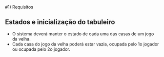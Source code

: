 #1) Requisitos
## Estados e inicialização do tabuleiro
* O sistema deverá manter o estado de cada uma das casas de
um jogo da velha.
* Cada casa do jogo da velha poderá estar vazia, ocupada
pelo 1o jogador ou ocupada pelo 2o jogador. 

